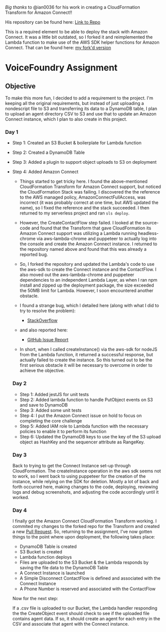 *Big thanks* to @ian0036 for his work in creating a CloudFormation Transform for Amazon Connect!!

His repository can be found here: [Link to Repo](https://github.com/iann0036/amazon-connect-cfn)

This is a required element to be able to deploy the stack with Amazon Connect. It was a little bit outdated, so I forked it and reimplemented the Lambda function to make use of the AWS SDK helper functions for Amazon Connect. That can be found here: [my fork'd version](https://github.com/Caoimhin89/amazon-connect-cfn.git)


# VoiceFoundry Assignment

## Objective
To make this more fun, I decided to add a requirement to the project. I'm keeping all the original requirements, but instead of just uploading a nondescript file to S3 and transferring its data to a DynamoDB table, I plan to upload an agent directory CSV to S3 and use that to update an Amazon Connect instance, which I plan to also create in this project.

### Day 1
* Step 1: Created an S3 Bucket & boilerplate for Lambda function
* Step 2: Created a DynamoDB Table
* Step 3: Added a plugin to support object uploads to S3 on deployment
* Step 4: Added Amazon Connect
    * Things started to get tricky here. I found the above-mentioned CloudFormation Transform for Amazon Connect support, but noticed the CloudFormation Stack was failing. I discovered the the reference to the AWS managed policy, AmazonConnectFullAccess, was incorrect (it was probably correct at one time, but AWS updated the name), so I fixed the reference and the stack succeeded. I then returned to my serverless project and ran `sls deploy`. 
    
    * However, the CreateContactFlow step failed.
    I looked at the source-code and found that the Transform that gave CloudFormation its Amazon Connect support was utilizing a Lambda running headless-chrome via aws-lambda-chrome and puppeteer to actually log into the console and create the Amazon Connect instance. I returned to the repository named above and found that this was already a reported bug. 
    
    * So, I forked the repository and updated the Lambda's code to use the aws-sdk to create the Connect instance and the ContactFlow. I also moved out the aws-lambda-chrome and puppeteer dependencies to an independent Lambda Layer, as when I ran npm install and zipped up the deployment package, the size exceeded the 50MB limit for Lambda. However, I soon encountered another obstacle.
    * I found a strange bug, which I detailed here (along with what I did to try to resolve the problem): 
        * [StackOverflow](https://stackoverflow.com/questions/65057634/amazon-connect-in-creation-failed-status-after-successful-call-to-createinsta)
    * and also reported here:
        * [GitHub Issue Report](https://github.com/aws/aws-sdk-js/issues/3557)
    
    * In short, when I called createInstance() via the aws-sdk for nodeJS from the Lambda function, it returned a successful response, but actually failed to create the instance. So this turned out to be the first serious obstacle it will be necessary to overcome in order to achieve the objective.

    ### Day 2
    * Step 1: Added jestJS for unit tests
    * Step 2: Added lambda function to handle PutObject events on S3 and save to DynamoDB
    * Step 3: Added some unit tests
    * Step 4: I put the Amazon Connect issue on hold to focus on completing the core challenge
    * Step 5: Added IAM role to Lambda function with the necessary policies to enable it to perform its function
    * Step 6: Updated the DynamoDB keys to use the key of the S3 upload object as HashKey and the sequencer attribute as RangeKey.

    ### Day 3
    Back to trying to get the Connect Instance set-up through CloudFormation. The createInstance operation in the aws sdk seems not to work, so I went back to using puppeteer for the creation of the instance, while relying on the SDK for deletion. Mostly a lot of back and forth occurred here, making changes to the code, deploying, reviewing logs and debug screenshots, and adjusting the code accordingly until it worked.

    ### Day 4
    I finally got the Amazon Connect CloudFormation Transform working. I commited my changes to the forked repo for the Transform and created a new [Pull Request](https://github.com/iann0036/amazon-connect-cfn/pull/7). So, returning to the assignment, I've now gotten things to the point where upon deployment, the following takes place:

    * DynamoDB Table is created
    * S3 Bucket is created
    * Lambda function deploys
    * Files are uploaded to the S3 Bucket & the Lambda responds by saving the file data to the DynamoDB Table
    * A Connect Instance is launched
    * A Simple Disconnect ContactFlow is defined and associated with the Connect Instance
    * A Phone Number is reserved and associated with the ContactFlow

    Now for the next step:

    If a .csv file is uploaded to our Bucket, the Lambda handler responding the the CreateObject event should check to see
    if the uploaded file contains agent data. If so, it should create an agent for each entry in the CSV and associate that agent with the Connect instance.
